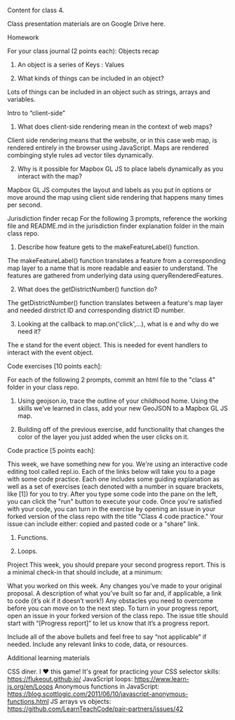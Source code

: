 Content for class 4.

Class presentation materials are on Google Drive here.

Homework

For your class journal (2 points each):
Objects recap

1. An object is a series of Keys : Values

2. What kinds of things can be included in an object?

Lots of things can be included in an object such as strings, arrays and variables.

Intro to “client-side”

1. What does client-side rendering mean in the context of web maps?

Client side rendering means that the website, or in this case web map, is rendered entirely in the browser using JavaScript. Maps are rendered combinging style rules ad vector tiles dynamically.

2. Why is it possible for Mapbox GL JS to place labels dynamically as you interact with the map?

Mapbox GL JS computes the layout and labels as you put in options or move around the map using client side rendering that happens many times per second.

Jurisdiction finder recap For the following 3 prompts, reference the working file and README.md in the jurisdiction finder explanation folder in the main class repo.

1. Describe how feature gets to the makeFeatureLabel() function.

The makeFeatureLabel() function translates a feature from a corresponding map layer to a name that is more readable and easier to understand. The features are gathered from underlying data using queryRenderedFeatures.

2. What does the getDistrictNumber() function do?

The getDistrictNumber()  function translates between a feature's map layer and needed dirstrict ID and corresponding district ID number. 

3. Looking at the callback to map.on('click',...), what is e and why do we need it?

The e stand for the event object. This is needed for event handlers to interact with the event object.

Code exercises [10 points each]:

For each of the following 2 prompts, commit an html file to the "class 4" folder in your class repo.

1. Using geojson.io, trace the outline of your childhood home. Using the skills we’ve learned in class, add your new GeoJSON to a Mapbox GL JS map.

2. Building off of the previous exercise, add functionality that changes the color of the layer you just added when the user clicks on it.


Code practice [5 points each]:

This week, we have something new for you. We're using an interactive code editing tool called repl.io. Each of the links below will take you to a page with some code practice. Each one includes some guiding explanation as well as a set of exercises (each denoted with a number in square brackets, like [1]) for you to try. After you type some code into the pane on the left, you can click the "run" button to execute your code. Once you're satisfied with your code, you can turn in the exercise by opening an issue in your forked version of the class repo with the title "Class 4 code practice." Your issue can include either: copied and pasted code or a "share" link.

1. Functions.

2. Loops.


Project
This week, you should prepare your second progress report. This is a minimal check-in that should include, at a minimum:

What you worked on this week.
Any changes you’ve made to your original proposal.
A description of what you’ve built so far and, if applicable, a link to code (it’s ok if it doesn’t work!)
Any obstacles you need to overcome before you can move on to the next step.
To turn in your progress report, open an issue in your forked version of the class repo. The issue title should start with “[Progress report]” to let us know that it’s a progress report.

Include all of the above bullets and feel free to say “not applicable” if needed. Include any relevant links to code, data, or resources.

Additional learning materials

CSS diner. I ❤️ this game! It's great for practicing your CSS selector skills: https://flukeout.github.io/
JavaScript loops: https://www.learn-js.org/en/Loops
Anonymous functions in JavaScript: https://blog.scottlogic.com/2011/06/10/javascript-anonymous-functions.html
JS arrays vs objects: https://github.com/LearnTeachCode/pair-partners/issues/42
